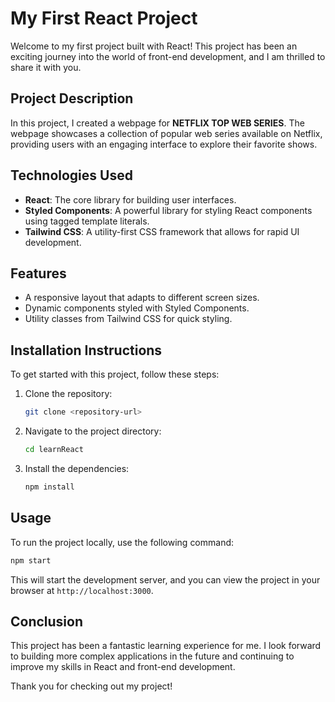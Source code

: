 # My First React Project

Welcome to my first project built with React! This project has been an exciting journey into the world of front-end development, and I am thrilled to share it with you.

## Project Description
In this project, I created a webpage for **NETFLIX TOP WEB SERIES**. The webpage showcases a collection of popular web series available on Netflix, providing users with an engaging interface to explore their favorite shows.

## Technologies Used
- **React**: The core library for building user interfaces.
- **Styled Components**: A powerful library for styling React components using tagged template literals.
- **Tailwind CSS**: A utility-first CSS framework that allows for rapid UI development.

## Features
- A responsive layout that adapts to different screen sizes.
- Dynamic components styled with Styled Components.
- Utility classes from Tailwind CSS for quick styling.

## Installation Instructions
To get started with this project, follow these steps:
1. Clone the repository:
   ```bash
   git clone <repository-url>
   ```
2. Navigate to the project directory:
   ```bash
   cd learnReact
   ```
3. Install the dependencies:
   ```bash
   npm install
   ```

## Usage
To run the project locally, use the following command:
```bash
npm start
```
This will start the development server, and you can view the project in your browser at `http://localhost:3000`.

## Conclusion
This project has been a fantastic learning experience for me. I look forward to building more complex applications in the future and continuing to improve my skills in React and front-end development.

Thank you for checking out my project!
